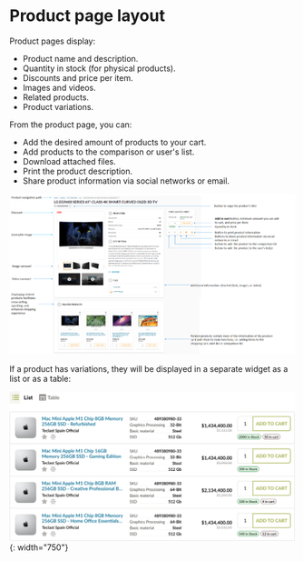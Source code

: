 # Product page layout

Product pages display:

* Product name and description.
* Quantity in stock (for physical products).
* Discounts and price per item.
* Images and videos.
* Related products.
* Product variations.

From the product page, you can:

* Add the desired amount of products to your cart.
* Add products to the comparison or user's list.
* Download attached files.
* Print the product description.
* Share product information via social networks or email. 

![Physical product page layout](../media/product-page.png)

If a product has variations, they will be displayed in a separate widget as a list or as a table:

![Products variations](../media/product-variations.png){: width="750"}